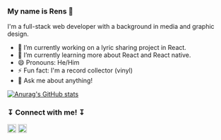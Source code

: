 ### My name is Rens 🤗

I'm a full-stack web developer with a background in media and graphic design.

- 🔭  I’m currently working on a lyric sharing project in React.
- 🌱  I’m currently learning more about React and React native.
- 😄  Pronouns: He/Him
- ⚡  Fun fact: I'm a record collector (vinyl)
- 💬  Ask me about anything! 

[![Anurag's GitHub stats](https://github-readme-stats.vercel.app/api?username=Renszit&count_private=true&theme=cobalt)](https://github.com/anuraghazra/github-readme-stats)


###  ↧ Connect with me! ↧ 

<a href="https://www.linkedin.com/in/rensp/"><img width="20px" height="20px" src="https://upload.wikimedia.org/wikipedia/commons/thumb/c/c9/Linkedin.svg/1200px-Linkedin.svg.png"></a> <a href="https://www.last.fm/user/renspennings"><img width="20px" height="20px" src="https://images1.wikia.nocookie.net/__cb20130411230810/logopedia/images/1/1d/Last_fm_logo.png"></a>



